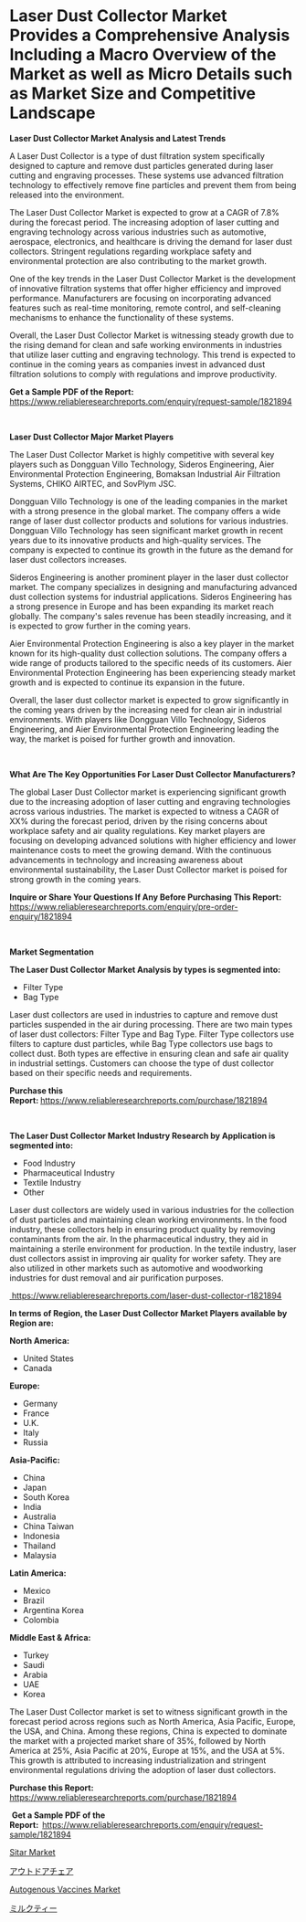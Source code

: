 <p><h1>Laser Dust Collector Market Provides a Comprehensive Analysis Including a Macro Overview of the Market as well as Micro Details such as Market Size and Competitive Landscape</h1></p><p><strong>Laser Dust Collector Market Analysis and Latest Trends</strong></p>
<p><p>A Laser Dust Collector is a type of dust filtration system specifically designed to capture and remove dust particles generated during laser cutting and engraving processes. These systems use advanced filtration technology to effectively remove fine particles and prevent them from being released into the environment.</p><p>The Laser Dust Collector Market is expected to grow at a CAGR of 7.8% during the forecast period. The increasing adoption of laser cutting and engraving technology across various industries such as automotive, aerospace, electronics, and healthcare is driving the demand for laser dust collectors. Stringent regulations regarding workplace safety and environmental protection are also contributing to the market growth.</p><p>One of the key trends in the Laser Dust Collector Market is the development of innovative filtration systems that offer higher efficiency and improved performance. Manufacturers are focusing on incorporating advanced features such as real-time monitoring, remote control, and self-cleaning mechanisms to enhance the functionality of these systems.</p><p>Overall, the Laser Dust Collector Market is witnessing steady growth due to the rising demand for clean and safe working environments in industries that utilize laser cutting and engraving technology. This trend is expected to continue in the coming years as companies invest in advanced dust filtration solutions to comply with regulations and improve productivity.</p></p>
<p><strong>Get a Sample PDF of the Report:&nbsp;</strong> <a href="https://www.reliableresearchreports.com/enquiry/request-sample/1821894">https://www.reliableresearchreports.com/enquiry/request-sample/1821894</a></p>
<p>&nbsp;</p>
<p><strong>Laser Dust Collector Major Market Players</strong></p>
<p><p>The Laser Dust Collector Market is highly competitive with several key players such as Dongguan Villo Technology, Sideros Engineering, Aier Environmental Protection Engineering, Bomaksan Industrial Air Filtration Systems, CHIKO AIRTEC, and SovPlym JSC. </p><p>Dongguan Villo Technology is one of the leading companies in the market with a strong presence in the global market. The company offers a wide range of laser dust collector products and solutions for various industries. Dongguan Villo Technology has seen significant market growth in recent years due to its innovative products and high-quality services. The company is expected to continue its growth in the future as the demand for laser dust collectors increases.</p><p>Sideros Engineering is another prominent player in the laser dust collector market. The company specializes in designing and manufacturing advanced dust collection systems for industrial applications. Sideros Engineering has a strong presence in Europe and has been expanding its market reach globally. The company's sales revenue has been steadily increasing, and it is expected to grow further in the coming years.</p><p>Aier Environmental Protection Engineering is also a key player in the market known for its high-quality dust collection solutions. The company offers a wide range of products tailored to the specific needs of its customers. Aier Environmental Protection Engineering has been experiencing steady market growth and is expected to continue its expansion in the future.</p><p>Overall, the laser dust collector market is expected to grow significantly in the coming years driven by the increasing need for clean air in industrial environments. With players like Dongguan Villo Technology, Sideros Engineering, and Aier Environmental Protection Engineering leading the way, the market is poised for further growth and innovation.</p></p>
<p>&nbsp;</p>
<p><strong>What Are The Key Opportunities For Laser Dust Collector Manufacturers?</strong></p>
<p><p>The global Laser Dust Collector market is experiencing significant growth due to the increasing adoption of laser cutting and engraving technologies across various industries. The market is expected to witness a CAGR of XX% during the forecast period, driven by the rising concerns about workplace safety and air quality regulations. Key market players are focusing on developing advanced solutions with higher efficiency and lower maintenance costs to meet the growing demand. With the continuous advancements in technology and increasing awareness about environmental sustainability, the Laser Dust Collector market is poised for strong growth in the coming years.</p></p>
<p><strong>Inquire or Share Your Questions If Any Before Purchasing This Report:</strong> <a href="https://www.reliableresearchreports.com/enquiry/pre-order-enquiry/1821894">https://www.reliableresearchreports.com/enquiry/pre-order-enquiry/1821894</a></p>
<p>&nbsp;</p>
<p><strong>Market Segmentation</strong></p>
<p><strong>The Laser Dust Collector Market Analysis by types is segmented into:</strong></p>
<p><ul><li>Filter Type</li><li>Bag Type</li></ul></p>
<p><p>Laser dust collectors are used in industries to capture and remove dust particles suspended in the air during processing. There are two main types of laser dust collectors: Filter Type and Bag Type. Filter Type collectors use filters to capture dust particles, while Bag Type collectors use bags to collect dust. Both types are effective in ensuring clean and safe air quality in industrial settings. Customers can choose the type of dust collector based on their specific needs and requirements.</p></p>
<p><strong>Purchase this Report:&nbsp;</strong><a href="https://www.reliableresearchreports.com/purchase/1821894">https://www.reliableresearchreports.com/purchase/1821894</a></p>
<p>&nbsp;</p>
<p><strong>The Laser Dust Collector Market Industry Research by Application is segmented into:</strong></p>
<p><ul><li>Food Industry</li><li>Pharmaceutical Industry</li><li>Textile Industry</li><li>Other</li></ul></p>
<p><p>Laser dust collectors are widely used in various industries for the collection of dust particles and maintaining clean working environments. In the food industry, these collectors help in ensuring product quality by removing contaminants from the air. In the pharmaceutical industry, they aid in maintaining a sterile environment for production. In the textile industry, laser dust collectors assist in improving air quality for worker safety. They are also utilized in other markets such as automotive and woodworking industries for dust removal and air purification purposes.</p></p>
<p><a href="https://www.reliableresearchreports.com/laser-dust-collector-r1821894">&nbsp;https://www.reliableresearchreports.com/laser-dust-collector-r1821894</a></p>
<p><strong>In terms of Region, the Laser Dust Collector Market Players available by Region are:</strong></p>
<p>
    <p> <strong> North America: </strong>
        <ul>
            <li>United States</li>
            <li>Canada</li>
        </ul>
        </p> 
    <p> <strong> Europe: </strong>
        <ul>
            <li>Germany</li>
            <li>France</li>
            <li>U.K.</li>
            <li>Italy</li>
            <li>Russia</li>
        </ul>
        </p> 
    <p> <strong> Asia-Pacific: </strong>
        <ul>
            <li>China</li>
            <li>Japan</li>
            <li>South Korea</li>
            <li>India</li>
            <li>Australia</li>
            <li>China Taiwan</li>
            <li>Indonesia</li>
            <li>Thailand</li>
            <li>Malaysia</li>
        </ul>
        </p> 
    <p> <strong> Latin America: </strong>
        <ul>
            <li>Mexico</li>
            <li>Brazil</li>
            <li>Argentina Korea</li>
            <li>Colombia</li>
        </ul>
        </p> 
    <p> <strong> Middle East & Africa: </strong>
        <ul>
            <li>Turkey</li>
            <li>Saudi</li>
            <li>Arabia</li>
            <li>UAE</li>
            <li>Korea</li>
        </ul>
    </p>
    </p>
<p><p>The Laser Dust Collector market is set to witness significant growth in the forecast period across regions such as North America, Asia Pacific, Europe, the USA, and China. Among these regions, China is expected to dominate the market with a projected market share of 35%, followed by North America at 25%, Asia Pacific at 20%, Europe at 15%, and the USA at 5%. This growth is attributed to increasing industrialization and stringent environmental regulations driving the adoption of laser dust collectors.</p></p>
<p><strong>Purchase this Report: </strong><a href="https://www.reliableresearchreports.com/purchase/1821894">https://www.reliableresearchreports.com/purchase/1821894</a></p>
<p>&nbsp;<strong>Get a Sample PDF of the Report:&nbsp;&nbsp;</strong><a href="https://www.reliableresearchreports.com/enquiry/request-sample/1821894">https://www.reliableresearchreports.com/enquiry/request-sample/1821894</a></p>
<p><strong></strong></p>
<p><p><a href="https://www.linkedin.com/pulse/sitar-market-insight-trends-growth-forecasted-from-2024-2031-rra1c?trackingId=XXur2xig%2Fxih7BkKuLX2gw%3D%3D">Sitar Market</a></p><p><a href="https://github.com/oqoeusbvpadwjs08/Market-Research-Report-List-1/blob/main/422301130582.md">アウトドアチェア</a></p><p><a href="https://www.linkedin.com/pulse/autogenous-vaccines-market-key-successful-business-strategy-zb2qc?trackingId=jL%2BNihUblQFa3cpDTfPDEg%3D%3D">Autogenous Vaccines Market</a></p><p><a href="https://medium.com/@kelsitorphy644/%E3%83%9F%E3%83%AB%E3%82%AF%E3%83%86%E3%82%A3%E3%83%BC%E5%B8%82%E5%A0%B4%E3%81%AF-%E5%B8%82%E5%A0%B4%E3%82%B7%E3%82%A7%E3%82%A2-%E3%82%B5%E3%82%A4%E3%82%BA-%E3%81%8A%E3%82%88%E3%81%B32031%E5%B9%B4%E3%81%BE%E3%81%A7%E3%81%AE%E4%BA%88%E6%B8%AC%E3%81%AB%E7%84%A6%E7%82%B9%E3%82%92%E5%BD%93%E3%81%A6%E3%81%A6%E3%81%84%E3%81%BE%E3%81%99-2a405e7106ce">ミルクティー</a></p></p>